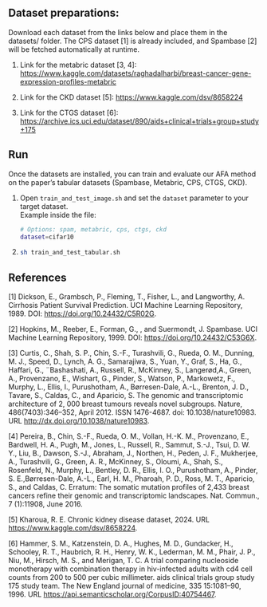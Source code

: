 ## Dataset preparations: 
Download each dataset from the links below and place them in the datasets/ folder. The CPS dataset [1] is already included, and Spambase [2] will be fetched automatically at runtime.

1. Link for the metabric dataset [3, 4]:
https://www.kaggle.com/datasets/raghadalharbi/breast-cancer-gene-expression-profiles-metabric

2. Link for the CKD dataset [5]:
https://www.kaggle.com/dsv/8658224

3. Link for the CTGS dataset [6]:
https://archive.ics.uci.edu/dataset/890/aids+clinical+trials+group+study+175

## Run

Once the datasets are installed, you can train and evaluate our AFA method on the paper’s tabular datasets (Spambase, Metabric, CPS, CTGS, CKD).

1. Open `train_and_test_image.sh` and set the `dataset` parameter to your target dataset.  
   Example inside the file:
   ```bash
   # Options: spam, metabric, cps, ctgs, ckd
   dataset=cifar10
2.
    ```bash
    sh train_and_test_tabular.sh
    ```

## References
[1] Dickson, E., Grambsch, P., Fleming, T., Fisher, L., and Langworthy, A. Cirrhosis Patient Survival Prediction. UCI Machine Learning Repository, 1989. DOI: https://doi.org/10.24432/C5R02G.

[2] Hopkins, M., Reeber, E., Forman, G., , and Suermondt, J. Spambase. UCI Machine Learning Repository, 1999. DOI: https://doi.org/10.24432/C53G6X.

[3] Curtis, C., Shah, S. P., Chin, S.-F., Turashvili, G., Rueda, O. M., Dunning, M. J., Speed, D., Lynch, A. G., Samarajiwa, S., Yuan, Y., Graf, S., Ha, G., Haffari, G., ¨Bashashati, A., Russell, R., McKinney, S., Langerød,A., Green, A., Provenzano, E., Wishart, G., Pinder, S., Watson, P., Markowetz, F., Murphy, L., Ellis, I., Purushotham, A., Børresen-Dale, A.-L., Brenton, J. D., Tavare, S., Caldas, C., and Aparicio, S. The genomic and transcriptomic architecture of 2, 000 breast tumours reveals novel subgroups. Nature, 486(7403):346–352, April 2012. ISSN 1476-4687. doi: 10.1038/nature10983. URL http://dx.doi.org/10.1038/nature10983.

[4] Pereira, B., Chin, S.-F., Rueda, O. M., Vollan, H.-K. M., Provenzano, E., Bardwell, H. A., Pugh, M., Jones, L., Russell, R., Sammut, S.-J., Tsui, D. W. Y., Liu, B., Dawson, S.-J., Abraham, J., Northen, H., Peden, J. F., Mukherjee, A., Turashvili, G., Green, A. R., McKinney, S., Oloumi, A., Shah, S., Rosenfeld, N., Murphy, L., Bentley, D. R., Ellis, I. O., Purushotham, A., Pinder, S. E.,Børresen-Dale, A.-L., Earl, H. M., Pharoah, P. D., Ross, M. T., Aparicio, S., and Caldas, C. Erratum: The somatic mutation profiles of 2,433 breast cancers refine their genomic and transcriptomic landscapes. Nat. Commun., 7 (1):11908, June 2016.

[5] Kharoua, R. E. Chronic kidney disease dataset, 2024. URL https://www.kaggle.com/dsv/8658224.

[6] Hammer, S. M., Katzenstein, D. A., Hughes, M. D., Gundacker, H., Schooley, R. T., Haubrich, R. H., Henry, W. K., Lederman, M. M., Phair, J. P., Niu, M., Hirsch, M. S., and Merigan, T. C. A trial comparing nucleoside monotherapy with combination therapy in hiv-infected adults with cd4 cell counts from 200 to 500 per cubic millimeter. aids clinical trials group study 175 study team. The New England journal of medicine, 335 15:1081–90, 1996. URL https://api.semanticscholar.org/CorpusID:40754467.

